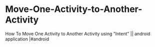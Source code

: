 # Move-One-Activity-to-Another-Activity
How To Move One Activity to Another Activity using "Intent" || android application |#android
